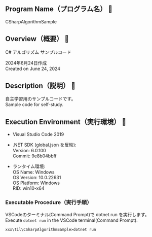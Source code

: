 ## Program Name（プログラム名） 👻
CSharpAlgorithmSample

## Overview（概要） 👻
C# アルゴリズム サンプルコード<br>

2024年6月24日作成<br>
Created on June 24, 2024

## Description（説明） 👻
自主学習用のサンプルコードです。<br>
Sample code for self-study.

## Execution Environment（実行環境） 👻
* Visual Studio Code 2019<br>
* .NET SDK (global.json を反映):<br>
Version:   6.0.100<br>
Commit:    9e8b04bbff<br>

* ランタイム環境:<br>
 OS Name:     Windows<br>
 OS Version:  10.0.22631<br>
 OS Platform: Windows<br>
 RID:         win10-x64<br>

### Executable Procedure（実行手順）
VSCodeのターミナル(Command Prompt)で dotnet run を実行します。<br>
Execute `dotnet run` in the VSCode terminal(Command Prompt).

```
xxx\til\CSharpAlgorithmSample>dotnet run
```
